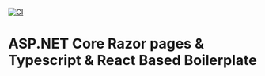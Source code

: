 [![CI](https://github.com/aoisupersix/aspnet-core-react-typescript-template/actions/workflows/ci.yml/badge.svg)](https://github.com/aoisupersix/aspnet-core-react-typescript-template/actions/workflows/ci.yml)

# ASP.NET Core Razor pages & Typescript & React Based Boilerplate
